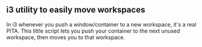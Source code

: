 ## i3 utility to easily move workspaces

In i3 whenever you push a window/container
to a new workspace, it's a real PITA. This 
little script lets you push your container 
to the next unused workspace, then moves you
to that workspace.
